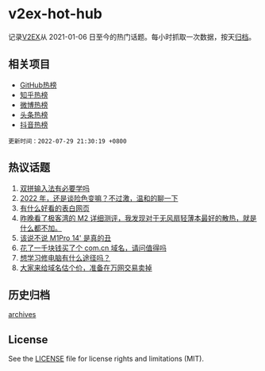 # v2ex-hot-hub

 记录[V2EX](https://www.v2ex.com/)从 2021-01-06 日至今的热门话题。每小时抓取一次数据，按天[归档](archives)。
 
 ## 相关项目

- [GitHub热榜](https://github.com/snaildev/github-hot-hub)
- [知乎热榜](https://github.com/snaildev/zhihu-hot-hub)
- [微博热榜](https://github.com/snaildev/weibo-hot-hub)
- [头条热榜](https://github.com/snaildev/toutiao-hot-hub)
- [抖音热榜](https://github.com/snaildev/douyin-hot-hub)


 `更新时间：2022-07-29 21:30:19 +0800`

## 热议话题

1. [双拼输入法有必要学吗](https://www.v2ex.com/t/869348)
1. [2022 年，还是谈险色变嘛？不过激，温和的聊一下](https://www.v2ex.com/t/869432)
1. [有什么好看的表白网页](https://www.v2ex.com/t/869345)
1. [昨晚看了极客湾的 M2 详细测评，我发现对于无风扇轻薄本最好的散热，就是什么都不加。](https://www.v2ex.com/t/869378)
1. [该说不说 M1Pro 14' 是真的丑](https://www.v2ex.com/t/869418)
1. [花了一千块钱买了个 com.cn 域名，请问值得吗](https://www.v2ex.com/t/869437)
1. [想学习修电脑有什么途径吗？](https://www.v2ex.com/t/869396)
1. [大家来给域名估个价，准备在万网交易卖掉](https://www.v2ex.com/t/869449)

## 历史归档

[archives](archives)

## License

See the [LICENSE](LICENSE) file for license rights and limitations (MIT).
